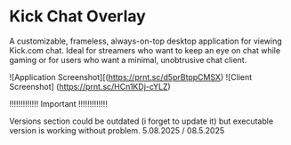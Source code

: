 # Kick Chat Overlay

A customizable, frameless, always-on-top desktop application for viewing Kick.com chat. Ideal for streamers who want to keep an eye on chat while gaming or for users who want a minimal, unobtrusive chat client.

![Application Screenshot][(https://prnt.sc/d5prBtppCMSX)
![Client Screenshot] (https://prnt.sc/HCn1KDj-cYLZ)

!!!!!!!!!!!!! Important !!!!!!!!!!!!!

Versions section could be outdated (i forget to update it) but executable version is working without problem. 
5.08.2025 / 08.5.2025 
